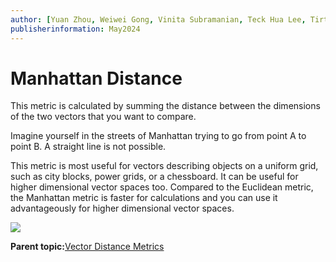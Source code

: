 ```yaml
---
author: [Yuan Zhou, Weiwei Gong, Vinita Subramanian, Teck Hua Lee, Tirthankar Lahiri, Shasank Chavan, Sebastian DeLaHoz, Roger Ford, Rohan Aggarwal, Mark Hornick, Malavika S P, Harichandan Roy, George Krupka, Doug Hood, Dinesh Das, David Jiang, Boriana Milenova, Bonnie Xia, Aurosish Mishra, Angela Amor, Agnivo Saha, Aleksandra Czarlinska, Ramya P, Usha Krishnamurthy, Tulika Das, Suresh Rajan, Sarika Surampudi, Sarah Hirschfeld, Prakash Jashnani, Jody Glover, Jessica True, Mamata Basapur, Maitreyee Chaliha, Gunjan Jain, Frederick Kush, Douglas Williams, Binika Kumar, Jean-Francois Verrier]
publisherinformation: May2024
---
```


# Manhattan Distance

This metric is calculated by summing the distance between the dimensions of the two vectors that you want to compare.

Imagine yourself in the streets of Manhattan trying to go from point A to point B. A straight line is not possible.

This metric is most useful for vectors describing objects on a uniform grid, such as city blocks, power grids, or a chessboard. It can be useful for higher dimensional vector spaces too. Compared to the Euclidean metric, the Manhattan metric is faster for calculations and you can use it advantageously for higher dimensional vector spaces.

![](GUID-2BA46FA9-D06C-4F24-B55A-4B6B5CF27C35-default.png)

**Parent topic:**[Vector Distance Metrics](GUID-DBC136C1-7C63-4B7F-902B-2289FF375560.md)

